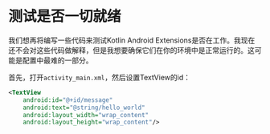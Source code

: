 # 测试是否一切就绪

我们想再将编写一些代码来测试Kotlin Android Extensions是否在工作。我现在还不会对这些代码做解释，但是我想要确保它们在你的环境中是正常运行的。这可能是配置中最难的一部分。

首先，打开`activity_main.xml`，然后设置TextView的id：
```xml
<TextView
    android:id="@+id/message"
    android:text="@string/hello_world"
    android:layout_width="wrap_content"
    android:layout_height="wrap_content"/>
```
